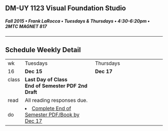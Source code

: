 ## DM-UY 1123 Visual Foundation Studio
##### Fall 2015 • Frank LaRocca • Tuesdays & Thursdays • 4:30-6:20pm • 2MTC MAGNET 817 
---
## Schedule Weekly Detail

<table>
<tr>
<td>wk</td>
<td>Tuesdays</td>
<td>Thursdays</td>
</tr>
<tr>
  <td valign="top">16</td>
  <td valign="top" width="48%"><strong>Dec 15</strong></td>
  <td valign="top" width="48%"><strong>Dec 17</strong></td>
</tr>

<!-- class -->
<tr>
<td valign="top">class</td>
<td valign="top">
  <strong>Last Day of Class<br>
End of Semester PDF 2nd Draft</strong><br>
  
</td>
<td valign="top">
    
</td>

</tr>

<!-- reading -->
<tr>
  <td>read</td>
  <td valign="top">All reading responses due.</td>
  <td valign="top"></td>
</tr>

<!-- do -->
<tr>
  <td>do</td>
  <td valign="top">
    <li><a href="../projects/end_of_semester_deliverables.md">Complete End of Semester PDF/Book by Dec 17</a></li>
  </td>
  <td valign="top" >

  </td>
</tr>
</table>
